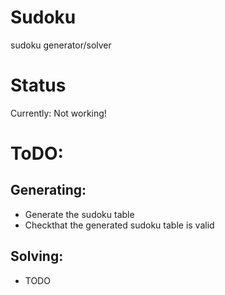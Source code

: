 # Sudoku
sudoku generator/solver
# Status
Currently: Not working!
# ToDO:
## Generating:
* Generate the sudoku table
* Checkthat the generated sudoku table is valid

## Solving:
* TODO

